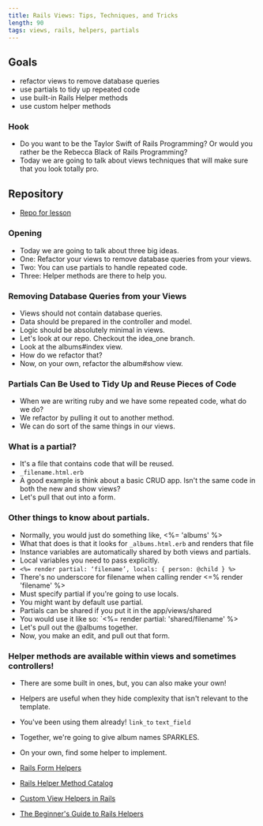 ```yaml
---
title: Rails Views: Tips, Techniques, and Tricks
length: 90
tags: views, rails, helpers, partials
---
```


## Goals
* refactor views to remove database queries
* use partials to tidy up repeated code
* use built-in Rails Helper methods
* use custom helper methods

### Hook
* Do you want to be the Taylor Swift of Rails Programming? Or would you rather
be the Rebecca Black of Rails Programming?
* Today we are going to talk about views techniques that will make sure that
you look totally pro.

## Repository

* [Repo for lesson](https://github.com/mikedao/i-really-like-you)

### Opening
* Today we are going to talk about three big ideas.
* One: Refactor your views to remove database queries from your views.
* Two: You can use partials to handle repeated code.
* Three: Helper methods are there to help you.

### Removing Database Queries from your Views
* Views should not contain database queries.
* Data should be prepared in the controller and model.
* Logic should be absolutely minimal in views.
* Let's look at our repo. Checkout the idea_one branch.
* Look at the albums#index view.
* How do we refactor that?
* Now, on your own, refactor the album#show view.

### Partials Can Be Used to Tidy Up and Reuse Pieces of Code
* When we are writing ruby and we have some repeated code, what do we do?
* We refactor by pulling it out to another method.
* We can do sort of the same things in our views.

### What is a partial?
* It's a file that contains code that will be reused.
* `_filename.html.erb`
* A good example is think about a basic CRUD app. Isn't the same code
in both the new and show views?
* Let's pull that out into a form.

### Other things to know about partials.
* Normally, you would just do something like, <%= 'albums' %>
* What that does is that it looks for `_albums.html.erb` and renders that file
* Instance variables are automatically shared by both views and partials.
* Local variables you need to pass explicitly.
* `<%= render partial: ‘filename’, locals: { person: @child } %>`
* There's no underscore for filename when calling render <=% render 'filename' %>
* Must specify partial if you're going to use locals.
* You might want by default use partial.
* Partials can be shared if you put it in the app/views/shared
* You would use it like so: `<%= render partial: 'shared/filename' %>
* Let's pull out the @albums together.
* Now, you make an edit, and pull out that form.

### Helper methods are available within views and sometimes controllers!
* There are some built in ones, but, you can also make your own!
* Helpers are useful when they hide complexity that isn't relevant to the template.
* You've been using them already! `link_to` `text_field`
* Together, we're going to give album names SPARKLES.
* On your own, find some helper to implement.


* [Rails Form Helpers](http://guides.rubyonrails.org/form_helpers.html)
* [Rails Helper Method Catalog](http://www.oreillynet.com/pub/a/ruby/excerpts/ruby-learning-rails/ruby-catalog-helper-methods.html)
* [Custom View Helpers in Rails](http://www.rails-dev.com/custom-view-helpers-in-rails-4)
* [The Beginner's Guide to Rails Helpers](http://mixandgo.com/blog/the-beginner-s-guide-to-rails-helpers)
